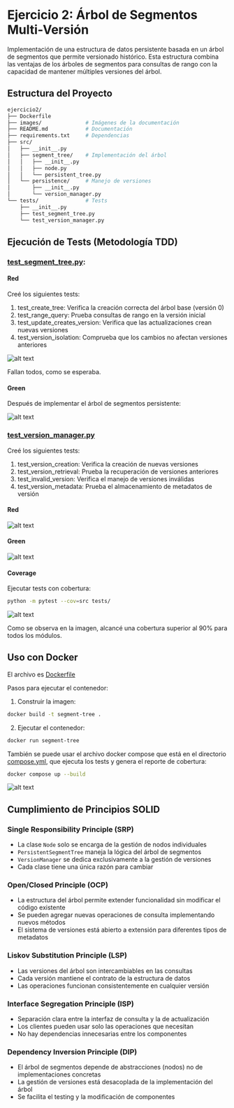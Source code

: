 # Ejercicio 2: Árbol de Segmentos Multi-Versión

Implementación de una estructura de datos persistente basada en un árbol de segmentos que permite versionado histórico. Esta estructura combina las ventajas de los árboles de segmentos para consultas de rango con la capacidad de mantener múltiples versiones del árbol.


## Estructura del Proyecto

```bash
ejercicio2/
├── Dockerfile
├── images/              # Imágenes de la documentación
├── README.md            # Documentación
├── requirements.txt     # Dependencias
├── src/
│   ├── __init__.py
│   ├── segment_tree/    # Implementación del árbol
│   │   ├── __init__.py
│   │   ├── node.py
│   │   └── persistent_tree.py
│   └── persistence/     # Manejo de versiones
│       ├── __init__.py
│       └── version_manager.py
└── tests/               # Tests
    ├── __init__.py
    ├── test_segment_tree.py
    └── test_version_manager.py
```

## Ejecución de Tests (Metodología TDD)

### [test_segment_tree.py](tests/test_segment_tree.py):

#### Red
Creé los siguientes tests:
1. test_create_tree: Verifica la creación correcta del árbol base (versión 0)
2. test_range_query: Prueba consultas de rango en la versión inicial
3. test_update_creates_version: Verifica que las actualizaciones crean nuevas versiones
4. test_version_isolation: Comprueba que los cambios no afectan versiones anteriores

![alt text](images/image.png)

Fallan todos, como se esperaba.

#### Green
Después de implementar el árbol de segmentos persistente:

![alt text](images/image-2.png)

### [test_version_manager.py](tests/test_version_manager.py)

Creé los siguientes tests:
1. test_version_creation: Verifica la creación de nuevas versiones
2. test_version_retrieval: Prueba la recuperación de versiones anteriores
3. test_invalid_version: Verifica el manejo de versiones inválidas
4. test_version_metadata: Prueba el almacenamiento de metadatos de versión

#### Red
![alt text](images/image-1.png)

#### Green
![alt text](images/image-3.png)

#### Coverage

Ejecutar tests con cobertura:
```bash
python -m pytest --cov=src tests/
```

![alt text](images/image-4.png)

Como se observa en la imagen, alcancé una cobertura superior al 90% para todos los módulos.

## Uso con Docker

El archivo es [Dockerfile](Dockerfile)

Pasos para ejecutar el contenedor:

1. Construir la imagen:
```bash
docker build -t segment-tree .
```

2. Ejecutar el contenedor:
```bash
docker run segment-tree
```

También se puede usar el archivo docker compose que está en el directorio [compose.yml](compose.yml), que ejecuta los tests y genera el reporte de cobertura:
```bash
docker compose up --build
```

![alt text](images/image-5.png)

## Cumplimiento de Principios SOLID

### Single Responsibility Principle (SRP)
- La clase `Node` solo se encarga de la gestión de nodos individuales
- `PersistentSegmentTree` maneja la lógica del árbol de segmentos
- `VersionManager` se dedica exclusivamente a la gestión de versiones
- Cada clase tiene una única razón para cambiar

### Open/Closed Principle (OCP)
- La estructura del árbol permite extender funcionalidad sin modificar el código existente
- Se pueden agregar nuevas operaciones de consulta implementando nuevos métodos
- El sistema de versiones está abierto a extensión para diferentes tipos de metadatos

### Liskov Substitution Principle (LSP)
- Las versiones del árbol son intercambiables en las consultas
- Cada versión mantiene el contrato de la estructura de datos
- Las operaciones funcionan consistentemente en cualquier versión

### Interface Segregation Principle (ISP)
- Separación clara entre la interfaz de consulta y la de actualización
- Los clientes pueden usar solo las operaciones que necesitan
- No hay dependencias innecesarias entre los componentes

### Dependency Inversion Principle (DIP)
- El árbol de segmentos depende de abstracciones (nodos) no de implementaciones concretas
- La gestión de versiones está desacoplada de la implementación del árbol
- Se facilita el testing y la modificación de componentes
